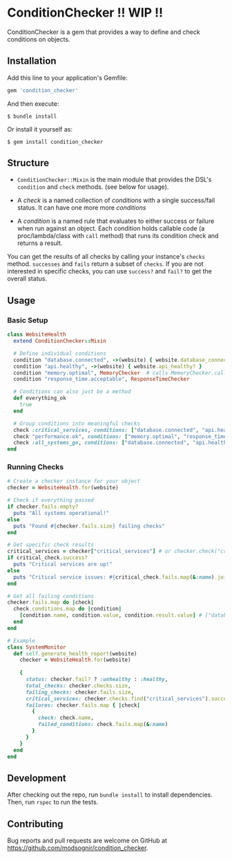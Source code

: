 # ConditionChecker !! WIP !!

ConditionChecker is a gem that provides a way to define and check conditions on objects.

## Installation

Add this line to your application's Gemfile:

```ruby
gem 'condition_checker'
```

And then execute:

    $ bundle install

Or install it yourself as:

    $ gem install condition_checker

## Structure

- `ConditionChecker::Mixin` is the main module that provides the DSL's `condition` and `check` methods. (see below for usage). 

- A *check* is a named collection of *conditions* with a single success/fail status. It can have one more more *conditions*
- A *condition* is a named rule that evaluates to either success or failure when run against an object. Each condition holds callable code (a proc/lambda/class with `call` method) that runs its condition check and returns a result.
  
You can get the results of all checks by calling your instance's `checks` method. `successes` and `fails` return a subset of `checks`. If you are not interested in specific checks, you can use `success?` and `fail?` to get the overall status.

## Usage

### Basic Setup

```ruby
class WebsiteHealth
  extend ConditionChecker::Mixin

  # Define individual conditions
  condition "database.connected", ->(website) { website.database_connected? }
  condition "api.healthy", ->(website) { website.api_healthy? }
  condition "memory.optimal", MemoryChecker  # calls MemoryChecker.call(website)
  condition "response_time.acceptable", ResponseTimeChecker

  # Conditions can also just be a method
  def everything_ok
    true
  end

  # Group conditions into meaningful checks
  check :critical_services, conditions: ["database.connected", "api.healthy"]
  check "performance.ok", conditions: ["memory.optimal", "response_time.acceptable"]
  check :all_systems_go, conditions: ["database.connected", "api.healthy", "memory.optimal", "response_time.acceptable", "everything_ok"]
end
```

### Running Checks

```ruby
# Create a checker instance for your object
checker = WebsiteHealth.for(website)

# Check if everything passed
if checker.fails.empty?
  puts "All systems operational!"
else
  puts "Found #{checker.fails.size} failing checks"
end

# Get specific check results
critical_services = checker["critical_services"] # or checker.check("critical_services")
if critical_check.success?
  puts "Critical services are up!"
else
  puts "Critical service issues: #{critical_check.fails.map(&:name).join(', ')}"
end

# Get all failing conditions
checker.fails.map do |check|
  check.conditions.map do |condition|
    [condition.name, condition.value, condition.result.value] # ["database.connected", true, true]
  end
end

# Example
class SystemMonitor
  def self.generate_health_report(website)
    checker = WebsiteHealth.for(website)
    
    {
      status: checker.fail? ? :unhealthy : :healthy,
      total_checks: checker.checks.size,
      failing_checks: checker.fails.size,
      critical_services: checker.checks.find("critical_services").success?,
      failures: checker.fails.map { |check|
        {
          check: check.name,
          failed_conditions: check.fails.map(&:name)
        }
      }
    }
  end
end

```

## Development

After checking out the repo, run `bundle install` to install dependencies. Then, run `rspec` to run the tests.

## Contributing

Bug reports and pull requests are welcome on GitHub at https://github.com/modsognir/condition_checker.
